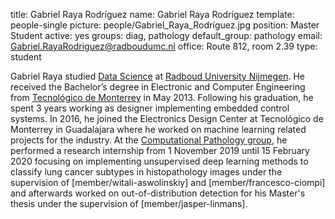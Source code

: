 title: Gabriel Raya Rodríguez
name: Gabriel Raya Rodríguez
template: people-single
picture: people/Gabriel_Raya_Rodríguez.jpg
position: Master Student
active: yes
groups: diag, pathology
default_group: pathology
email: Gabriel.RayaRodriguez@radboudumc.nl
office: Route 812, room 2.39
type: student

Gabriel Raya studied <a href="https://www.ru.nl/courseguides/2018/science/master/master-computing-science/specialisation-data-science/structure-master-specialisation-data-science/">Data Science</a> at <a href="https://www.ru.nl/english/">Radboud University Nijmegen</a>. He received the Bachelor’s degree in Electronic and Computer Engineering from <a href="https://tec.mx/en">Tecnológico de Monterrey</a> in May 2013. Following his graduation, he spent 3 years working as designer implementing embedded control systems. In 2016,  he joined the Electronics Design Center at Tecnológico de Monterrey in Guadalajara where he worked on machine learning related projects for the industry. At the <a href="https://www.computationalpathologygroup.eu">Computational Pathology group</a>, he performed a research internship from 1 November 2019 until 15 February 2020 focusing on implementing unsupervised deep learning methods to classify lung cancer subtypes in histopathology images under the supervision of [member/witali-aswolinskiy] and [member/francesco-ciompi] and afterwards worked on out-of-distribution detection for his Master's thesis under the supervision of [member/jasper-linmans].
